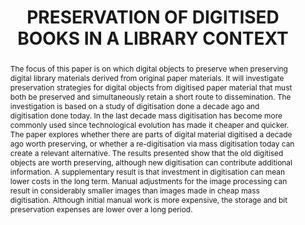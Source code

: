 ---
abstract: The focus of this paper is on which digital objects to preserve when preserving
  digital library materials derived from original paper materials. It will investigate
  preservation strategies for digital objects from digitised paper material that must
  both be preserved and simultaneously retain a short route to dissemination. The
  investigation is based on a study of digitisation done a decade ago and digitisation
  done today. In the last decade mass digitisation has become more commonly used since
  technological evolution has made it cheaper and quicker. The paper explores whether
  there are parts of digital material digitised a decade ago worth preserving, or
  whether a re-digitisation via mass digitisation today can create a relevant alternative.
  The results presented show that the old digitised objects are worth preserving,
  although new digitisation can contribute additional information. A supplementary
  result is that investment in digitisation can mean lower costs in the long term.
  Manual adjustments for the image processing can result in considerably smaller images
  than images made in cheap mass digitisation. Although initial manual work is more
  expensive, the storage and bit preservation expenses are lower over a long period.
creators:
- Zierau, Eld
- Jensen, Claus
date: null
document_url: https://services.phaidra.univie.ac.at/api/object/o:185514/download
grand_parent: iPRES
institutions: []
keywords: []
landing_page_url: https://phaidra.univie.ac.at/o:185514
language: eng
layout: publication
license: CC BY-SA 2.0 AT
notes_url: null
parent: iPRES 2010
publication_type: paper
size: 271152
slides_url: null
source_name: iPRES
title: PRESERVATION OF DIGITISED BOOKS IN A LIBRARY CONTEXT
year: 2010
---